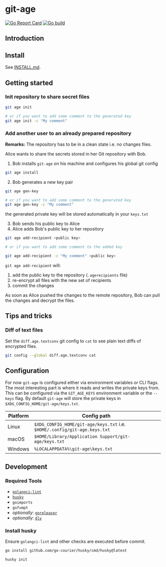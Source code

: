 # git-age

[![Go Report Card](https://goreportcard.com/badge/github.com/prskr/git-age)](https://goreportcard.com/report/github.com/prskr/git-age)
[![Go build](https://github.com/prskr/git-age/actions/workflows/go.yaml/badge.svg)](https://github.com/prskr/git-age/actions/workflows/go.yaml)

## Introduction

## Install

See [INSTALL.md](INSTALL.md).

## Getting started

### Init repository to share secret files

```bash
git age init

# or if you want to add some comment to the generated key
git age init -c "My comment"
```

### Add another user to an already prepared repository

__Remarks:__ The repository has to be in a clean state i.e. no changes files.

Alice wants to share the secrets stored in her Git repository with Bob.

1. Bob installs `git-age` on his machine and configures his global git config

```bash
git age install
```

2. Bob generates a new key pair

```bash
git age gen-key

# or if you want to add some comment to the generated key
git age gen-key -c "My comment"
```

the generated private key will be stored automatically in your `keys.txt`

3. Bob sends his public key to Alice
4. Alice adds Bob's public key to her repository

```bash
git age add-recipient <public key>

# or if you want to add some comment to the added key

git age add-recipient -c "My comment" <public key>
```

`git age add-recipient` will:

1. add the public key to the repository (`.agerecipients` file)
2. re-encrypt all files with the new set of recipients
3. commit the changes

As soon as Alice pushed the changes to the remote repository, Bob can pull the changes and decrypt the files.

## Tips and tricks

### Diff of text files

Set the `diff.age.textconv` git config to `cat` to see plain text diffs of encrypted files.

```bash
git config --global diff.age.textconv cat
```

## Configuration

For now `git-age` is configured either via environment variables or CLI flags.
The most interesting part is where it reads and writes the private keys from.
This can be configured via the `GIT_AGE_KEYS` environment variable or the `--keys` flag.
By default `git-age` will store the private keys in `$XDG_CONFIG_HOME/git-age/keys.txt`.

| Platform | Config path                                                               |
|----------|---------------------------------------------------------------------------|
| Linux    | `$XDG_CONFIG_HOME/git-age/keys.txt` i.e. `$HOME/.config/git-age.keys.txt` |
| macOS    | `$HOME/Library/Application Support/git-age/keys.txt`                      |
| Windows  | `%LOCALAPPDATA%\git-age\keys.txt`                                         |

## Development

### Required Tools

- [`golangci-lint`](https://golangci-lint.run/)
- [`husky`](https://github.com/go-courier/husky)
- `goimports`
- `gofumpt`
- *optionally*: [`goreleaser`](https://goreleaser.com/)
- *optionally*: [`dlv`](https://github.com/go-delve/delve)

### Install husky

Ensure `golangci-lint` and other checks are executed before commit.

```bash
go install github.com/go-courier/husky/cmd/husky@latest

husky init
```
